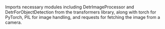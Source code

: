 Imports necessary modules including DetrImageProcessor and DetrForObjectDetection from the transformers library, along with torch for PyTorch, PIL for image handling, and requests for fetching the image from a camera.



